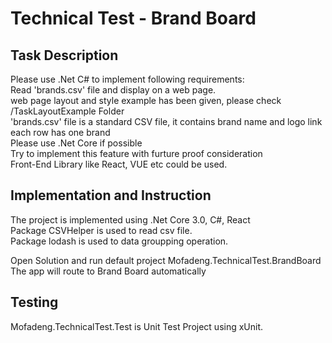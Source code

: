 # Technical Test - Brand Board
## Task Description  
Please use .Net C# to implement following requirements:  
Read 'brands.csv' file and display on a web page.  
web page layout and style example has been given, please check /TaskLayoutExample Folder  
'brands.csv' file is a standard CSV file, it contains brand name and logo link  
each row has one brand  
Please use .Net Core if possible   
Try to implement this feature with furture proof consideration  
Front-End Library like React, VUE etc could be used.  


## Implementation and Instruction    
The project is implemented using .Net Core 3.0, C#, React  
Package CSVHelper is used to read csv file.  
Package lodash is used to data groupping operation.

Open Solution and run default project Mofadeng.TechnicalTest.BrandBoard  
The app will route to Brand Board automatically 

## Testing  
Mofadeng.TechnicalTest.Test is Unit Test Project using xUnit.